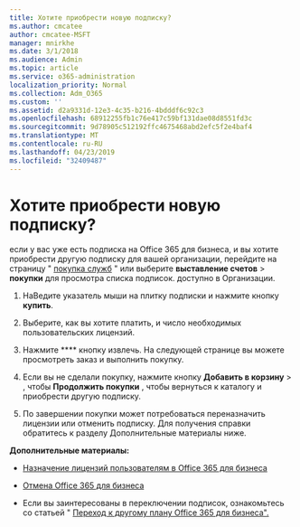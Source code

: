 ```yaml
---
title: Хотите приобрести новую подписку?
ms.author: cmcatee
author: cmcatee-MSFT
manager: mnirkhe
ms.date: 3/1/2018
ms.audience: Admin
ms.topic: article
ms.service: o365-administration
localization_priority: Normal
ms.collection: Adm_O365
ms.custom: ''
ms.assetid: d2a9331d-12e3-4c35-b216-4bdddf6c92c3
ms.openlocfilehash: 68912255fb1c76e417c59bf131dae08d8551fd3c
ms.sourcegitcommit: 9d78905c512192ffc4675468abd2efc5f2e4baf4
ms.translationtype: MT
ms.contentlocale: ru-RU
ms.lasthandoff: 04/23/2019
ms.locfileid: "32409487"
---
```

# <a name="looking-to-buy-a-new-subscription"></a>Хотите приобрести новую подписку?

если у вас уже есть подписка на Office 365 для бизнеса, и вы хотите приобрести другую подписку для вашей организации, перейдите на страницу " [покупка служб](https://go.microsoft.com/fwlink/p/?linkid=868433) " или выберите **выставление счетов** \> **покупки** для просмотра списка подписок. доступно в Организации. 
  
1. НаВедите указатель мыши на плитку подписки и нажмите кнопку **купить**.
    
2. Выберите, как вы хотите платить, и число необходимых пользовательских лицензий.
    
3. Нажмите **** кнопку извлечь. На следующей странице вы можете просмотреть заказ и выполнить покупку.
    
4. Если вы не сделали покупку, нажмите кнопку **Добавить в корзину** \> , чтобы **Продолжить покупки** , чтобы вернуться к каталогу и приобрести другую подписку. 
    
5. По завершении покупки может потребоваться переназначить лицензии или отменить подписку. Для получения справки обратитесь к разделу Дополнительные материалы ниже.
    
 **Дополнительные материалы:**
  
- [Назначение лицензий пользователям в Office 365 для бизнеса](https://support.office.com/article/997596b5-4173-4627-b915-36abac6786dc)
    
- [Отмена Office 365 для бизнеса](https://support.office.com/article/b1bc0bef-4608-4601-813a-cdd9f746709a)
    
- Если вы заинтересованы в переключении подписок, ознакомьтесь со статьей " [Переход к другому плану Office 365 для бизнеса".](https://support.office.com/article/73318661-8f33-478b-bcc7-fb8d69dbb22a)
    

